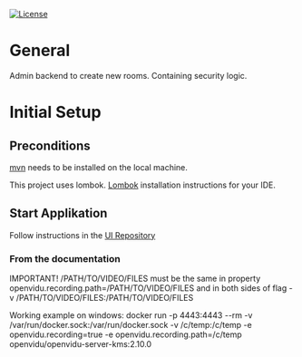 [![License](https://img.shields.io/badge/License-Apache%202.0-blue.svg)](https://opensource.org/licenses/Apache-2.0)

# General

Admin backend to create new rooms. Containing security logic.

# Initial Setup

## Preconditions

[mvn](https://maven.apache.org/download.cgi) needs to be installed on the local machine. 

This project uses lombok.
[Lombok](https://www.baeldung.com/lombok-ide) installation instructions for your IDE. 



## Start Applikation 
Follow instructions in the 
[UI Repository ](https://github.com/visual-perceptibility/viper-ui-remote-collab-admin/blob/master/README.md "README UI Component") 




### From the documentation

IMPORTANT! /PATH/TO/VIDEO/FILES must be the same in property openvidu.recording.path=/PATH/TO/VIDEO/FILES and in both sides of flag -v /PATH/TO/VIDEO/FILES:/PATH/TO/VIDEO/FILES

Working example on windows: 
docker run -p 4443:4443 --rm -v /var/run/docker.sock:/var/run/docker.sock -v /c/temp:/c/temp -e openvidu.recording=true -e openvidu.recording.path=/c/temp openvidu/openvidu-server-kms:2.10.0


